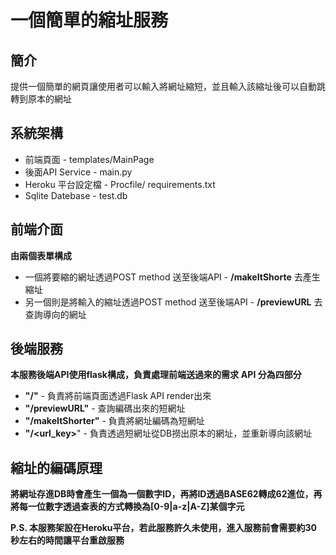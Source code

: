 # 一個簡單的縮址服務
## 簡介

提供一個簡單的網頁讓使用者可以輸入將網址縮短，並且輸入該縮址後可以自動跳轉到原本的網址

## 系統架構
* 前端頁面 - templates/MainPage
* 後面API Service - main.py
* Heroku 平台設定檔 - Procfile/ requirements.txt
* Sqlite Datebase - test.db

## 前端介面
**由兩個表單構成**
* 一個將要縮的網址透過POST method 送至後端API - **/makeItShorte** 去產生縮址
* 另一個則是將輸入的縮址透過POST method 送至後端API - **/previewURL** 去查詢導向的網址

## 後端服務
**本服務後端API使用flask構成，負責處理前端送過來的需求**
**API 分為四部分**
* **"/"** - 負責將前端頁面透過Flask API render出來
* **"/previewURL"** - 查詢編碼出來的短網址
* **"/makeItShorter"** - 負責將網址編碼為短網址
* **"/<url_key>**" - 負責透過短網址從DB撈出原本的網址，並重新導向該網址

## 縮址的編碼原理

**將網址存進DB時會產生一個為一個數字ID，再將ID透過BASE62轉成62進位，再將每一位數字透過查表的方式轉換為[0-9|a-z|A-Z]某個字元**


**P.S. 本服務架設在Heroku平台，若此服務許久未使用，進入服務前會需要約30秒左右的時間讓平台重啟服務**
